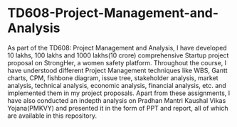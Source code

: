 # TD608-Project-Management-and-Analysis
As part of the TD608: Project Management and Analysis,
I have developed 10 lakhs, 100 lakhs and 1000 lakhs(10 crore) comprehensive Startup project proposal on StrongHer, a women safety platform.
Throughout the course, I have understood different Project Management techniques like WBS, Gantt charts, CPM, fishbone diagram, issue tree, stakeholder analysis, market analysis, technical analysis, economic analysis,
financial analysis, etc. and implemented them in my project proposals.
Apart from these assignments, I have also conducted an indepth analysis on Pradhan Mantri Kaushal Vikas Yojana(PMKVY) and presented it in the form of PPT and report, all of which are available in this repository.
